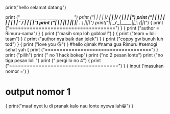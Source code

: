 
print("hello selamat datang")

print ("_____ _   _  ____ _____ _  __  _ _ _")
print ("|  ___| | | |/ ___| ____| |/ / | | | |")
print ("| |_  | | | | |   |  _| | ' /  | | | |")
print ("|  _| | |_| | |___| |___| . \  |_|_|_|")
print("|_|    \___/ \____|_____|_|\_\ (_|_|_)")
{
  print ("====================================")
}
{
  print ("author = Rimuru-sama")
}
{
  print ("masih smp loh goblox!!")
}
{
 print ("team = loli team")
}
{
  print ("author nya baik dan jelek")
}
{
 print ("coppy gw bunuh luh tod") 
}
{
  print ("love you 😘")
}
#hello qimak
#nama gua Rimuru
#semogi sehat yah
{
  print ("====================================")
}
print ("pilih")
print (" no 1 hack bokep")
print ("no 2 pesan lonte")
print ("no tiga pesan loli ")
print (" pergi lo no 4")
{
  print ("=====================================")
}
{
  input ('masukan nomor =')
}
# output nomor 1
{
 print("maaf nyet lu di pranak kalo nau lonte nyewa lah😁")
}
